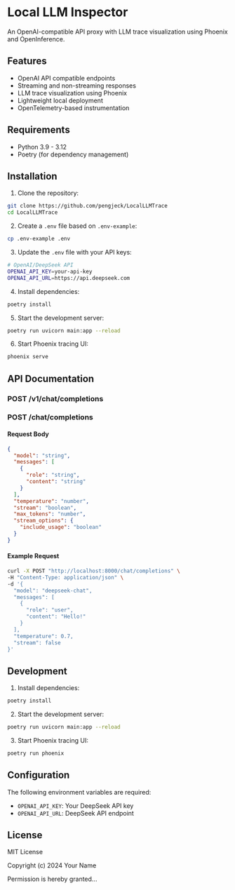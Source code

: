 # Local LLM Inspector

An OpenAI-compatible API proxy with LLM trace visualization using Phoenix and OpenInference.

## Features

- OpenAI API compatible endpoints
- Streaming and non-streaming responses
- LLM trace visualization using Phoenix
- Lightweight local deployment
- OpenTelemetry-based instrumentation

## Requirements

- Python 3.9 - 3.12
- Poetry (for dependency management)

## Installation

1. Clone the repository:
```bash
git clone https://github.com/pengjeck/LocalLLMTrace
cd LocalLLMTrace
```

2. Create a `.env` file based on `.env-example`:
```bash
cp .env-example .env
```

3. Update the `.env` file with your API keys:
```bash
# OpenAI/DeepSeek API
OPENAI_API_KEY=your-api-key
OPENAI_API_URL=https://api.deepseek.com
```

4. Install dependencies:
```bash
poetry install
```

5. Start the development server:
```bash
poetry run uvicorn main:app --reload
```

6. Start Phoenix tracing UI:
```bash
phoenix serve
```

## API Documentation

### POST /v1/chat/completions
### POST /chat/completions

#### Request Body
```json
{
  "model": "string",
  "messages": [
    {
      "role": "string",
      "content": "string"
    }
  ],
  "temperature": "number",
  "stream": "boolean",
  "max_tokens": "number",
  "stream_options": {
    "include_usage": "boolean"
  }
}
```

#### Example Request
```bash
curl -X POST "http://localhost:8000/chat/completions" \
-H "Content-Type: application/json" \
-d '{
  "model": "deepseek-chat",
  "messages": [
    {
      "role": "user",
      "content": "Hello!"
    }
  ],
  "temperature": 0.7,
  "stream": false
}'
```

## Development

1. Install dependencies:
```bash
poetry install
```

2. Start the development server:
```bash
poetry run uvicorn main:app --reload
```

3. Start Phoenix tracing UI:
```bash
poetry run phoenix
```

## Configuration

The following environment variables are required:

- `OPENAI_API_KEY`: Your DeepSeek API key
- `OPENAI_API_URL`: DeepSeek API endpoint

## License

MIT License

Copyright (c) 2024 Your Name

Permission is hereby granted...
